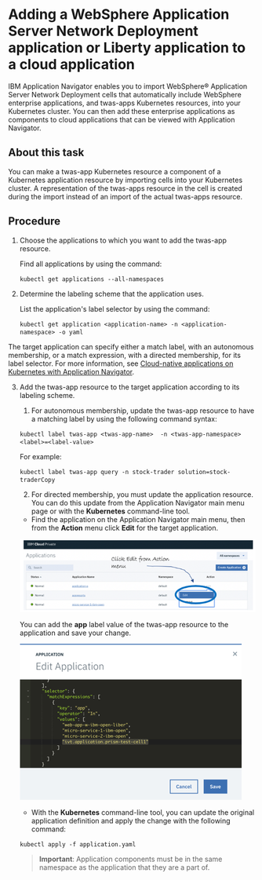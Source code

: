 # Adding a WebSphere Application Server Network Deployment application or Liberty application to a cloud application

IBM Application Navigator enables you to import WebSphere® Application Server Network Deployment cells that automatically include WebSphere enterprise applications, and twas-apps Kubernetes resources, into your Kubernetes cluster. You can then add these enterprise applications as components to cloud applications that can be viewed with Application Navigator.

## About this task

You can make a twas-app Kubernetes resource a component of a Kubernetes application resource by importing cells into your Kubernetes cluster. A representation of the twas-apps resource in the cell is created during the import instead of an import of the actual twas-apps resource.

## Procedure

1. Choose the applications to which you want to add the twas-app resource.

    Find all applications by using the command:
    ```
    kubectl get applications --all-namespaces
    ```
2. Determine the labeling scheme that the application uses.
    
    List the application's label selector by using the command:
    ```
    kubectl get application <application-name> -n <application-namespace> -o yaml
    ```

The target application can specify either a match label, with an autonomous membership, or a match expression, with a directed membership, for its label selector. For more information, see [Cloud-native applications on Kubernetes with Application Navigator](https://www.ibm.com/support/knowledgecenter/SSAW57_9.0.5/com.ibm.websphere.nd.multiplatform.doc/ae/rcld_cloud_appnav.html).

3. Add the twas-app resource to the target application according to its labeling scheme.
    1. For autonomous membership, update the twas-app resource to have a matching label by using the following command syntax:
    ```
    kubectl label twas-app <twas-app-name>  -n <twas-app-namespace> <label>=<label-value>
    ```
    For example: 
    ```
    kubectl label twas-app query -n stock-trader solution=stock-traderCopy
    ```
    2. For directed membership, you must update the application resource. You can do this update from the Application Navigator main menu page or with the **Kubernetes** command-line tool.
     * Find the application on the Application Navigator main menu, then from the **Action** menu click **Edit** for the target application.

     ![](images/addtwaslib.1.png?raw=true)

     You can add the **app** label value of the twas-app resource to the application and save your change.

     ![](images/addtwaslib.2.png?raw=true)

     * With the **Kubernetes** command-line tool, you can update the original application definition and apply the change with the following command:
     
     ```
     kubectl apply -f application.yaml
     ```

     > **Important**: Application components must be in the same namespace as the application that they are a part of.
